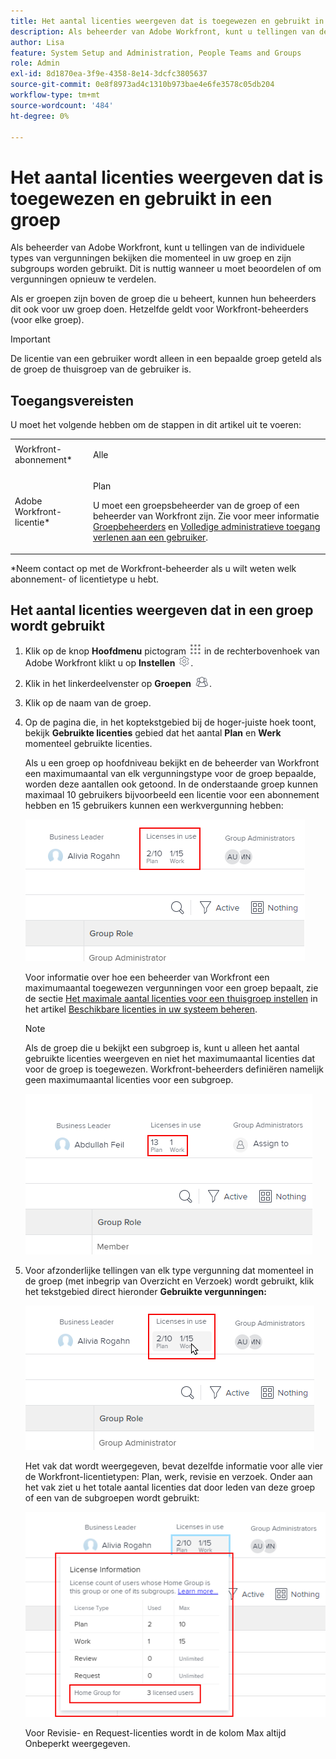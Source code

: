 ```yaml
---
title: Het aantal licenties weergeven dat is toegewezen en gebruikt in een groep
description: Als beheerder van Adobe Workfront, kunt u tellingen van de individuele types van vergunningen bekijken die momenteel in uw groep en zijn subgroups worden gebruikt. Dit is nuttig wanneer u moet beoordelen of om vergunningen opnieuw te verdelen.
author: Lisa
feature: System Setup and Administration, People Teams and Groups
role: Admin
exl-id: 8d1870ea-3f9e-4358-8e14-3dcfc3805637
source-git-commit: 0e8f8973ad4c1310b973bae4e6fe3578c05db204
workflow-type: tm+mt
source-wordcount: '484'
ht-degree: 0%

---
```


# Het aantal licenties weergeven dat is toegewezen en gebruikt in een groep

Als beheerder van Adobe Workfront, kunt u tellingen van de individuele types van vergunningen bekijken die momenteel in uw groep en zijn subgroups worden gebruikt. Dit is nuttig wanneer u moet beoordelen of om vergunningen opnieuw te verdelen.

Als er groepen zijn boven de groep die u beheert, kunnen hun beheerders dit ook voor uw groep doen. Hetzelfde geldt voor Workfront-beheerders (voor elke groep).

>[!IMPORTANT]
>
>De licentie van een gebruiker wordt alleen in een bepaalde groep geteld als de groep de thuisgroep van de gebruiker is.

## Toegangsvereisten

U moet het volgende hebben om de stappen in dit artikel uit te voeren:

<table style="table-layout:auto"> 
 <col> 
 <col> 
 <tbody> 
  <tr> 
   <td role="rowheader">Workfront-abonnement*</td> 
   <td> <p>Alle</p> </td> 
  </tr> 
  <tr> 
   <td role="rowheader">Adobe Workfront-licentie*</td> 
   <td> <p>Plan </p> <p>U moet een groepsbeheerder van de groep of een beheerder van Workfront zijn. Zie voor meer informatie <a href="../../../administration-and-setup/manage-groups/group-roles/group-administrators.md" class="MCXref xref">Groepbeheerders</a> en <a href="../../../administration-and-setup/add-users/configure-and-grant-access/grant-a-user-full-administrative-access.md" class="MCXref xref">Volledige administratieve toegang verlenen aan een gebruiker</a>.</p> </td> 
  </tr> 
 </tbody> 
</table>

&#42;Neem contact op met de Workfront-beheerder als u wilt weten welk abonnement- of licentietype u hebt.

## Het aantal licenties weergeven dat in een groep wordt gebruikt

1. Klik op de knop **Hoofdmenu** pictogram ![](assets/main-menu-icon.png) in de rechterbovenhoek van Adobe Workfront klikt u op **Instellen** ![](assets/gear-icon-settings.png).

1. Klik in het linkerdeelvenster op **Groepen** ![](assets/groups-icon.png).

1. Klik op de naam van de groep.
1. Op de pagina die, in het koptekstgebied bij de hoger-juiste hoek toont, bekijk **Gebruikte licenties** gebied dat het aantal **Plan** en **Werk** momenteel gebruikte licenties.

   Als u een groep op hoofdniveau bekijkt en de beheerder van Workfront een maximumaantal van elk vergunningstype voor de groep bepaalde, worden deze aantallen ook getoond. In de onderstaande groep kunnen maximaal 10 gebruikers bijvoorbeeld een licentie voor een abonnement hebben en 15 gebruikers kunnen een werkvergunning hebben:

   ![](assets/licenses-used-allocated.png)

   Voor informatie over hoe een beheerder van Workfront een maximumaantal toegewezen vergunningen voor een groep bepaalt, zie de sectie [Het maximale aantal licenties voor een thuisgroep instellen](../../../administration-and-setup/get-started-wf-administration/manage-available-licenses-in-your-system.md#set) in het artikel [Beschikbare licenties in uw systeem beheren](../../../administration-and-setup/get-started-wf-administration/manage-available-licenses-in-your-system.md).

   >[!NOTE]
   >
   >Als de groep die u bekijkt een subgroep is, kunt u alleen het aantal gebruikte licenties weergeven en niet het maximumaantal licenties dat voor de groep is toegewezen. Workfront-beheerders definiëren namelijk geen maximumaantal licenties voor een subgroep.
   >
   >![](assets/subgroup-used-licenses-only.png)

1. Voor afzonderlijke tellingen van elk type vergunning dat momenteel in de groep (met inbegrip van Overzicht en Verzoek) wordt gebruikt, klik het tekstgebied direct hieronder **Gebruikte vergunningen:**

   ![](assets/click-text-to-see-more.png)

   Het vak dat wordt weergegeven, bevat dezelfde informatie voor alle vier de Workfront-licentietypen: Plan, werk, revisie en verzoek. Onder aan het vak ziet u het totale aantal licenties dat door leden van deze groep of een van de subgroepen wordt gebruikt:

   ![](assets/more-license-info.png)

   Voor Revisie- en Request-licenties wordt in de kolom Max altijd Onbeperkt weergegeven.

